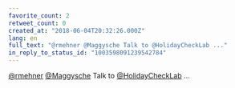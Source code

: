 ```yaml
---
favorite_count: 2
retweet_count: 0
created_at: "2018-06-04T20:32:26.000Z"
lang: en
full_text: "@rmehner @Maggysche Talk to @HolidayCheckLab ..."
in_reply_to_status_id: "1003598091239542784"
---
```


[@rmehner](https://twitter.com/rmehner)
[@Maggysche](https://twitter.com/Maggysche) Talk to
[@HolidayCheckLab](https://twitter.com/HolidayCheckLab) ...
